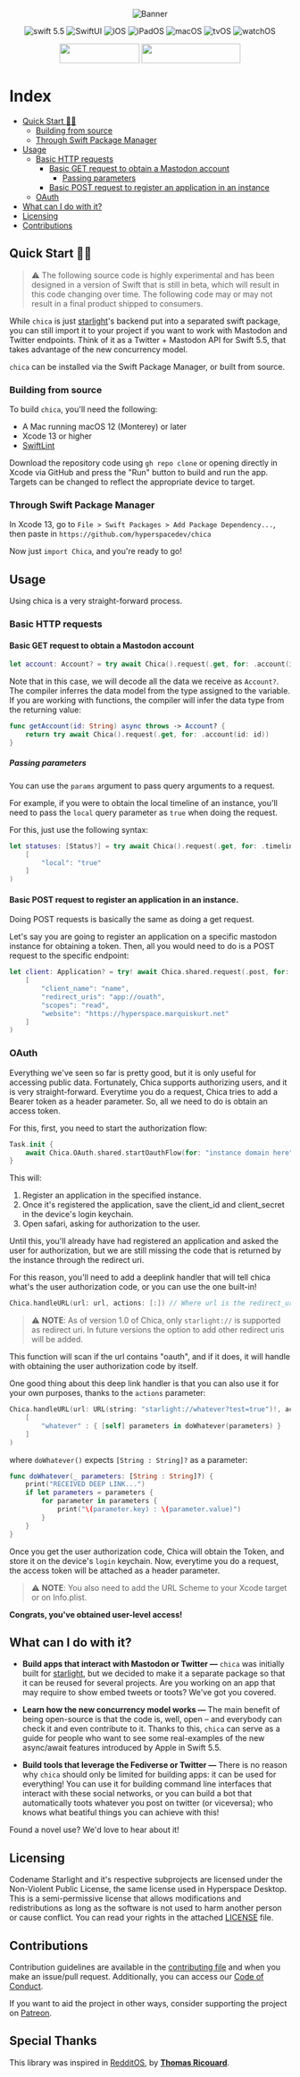 <div align="center">

![Banner](./Resources/banner.png)

![swift 5.5](https://img.shields.io/badge/swift-5.5-blue.svg)
![SwiftUI](https://img.shields.io/badge/-SwiftUI-blue.svg)
![iOS](https://img.shields.io/badge/os-iOS-green.svg)
![iPadOS](https://img.shields.io/badge/os-iPadOS-green.svg)
![macOS](https://img.shields.io/badge/os-macOS-green.svg)
![tvOS](https://img.shields.io/badge/os-tvOS-green.svg)
![watchOS](https://img.shields.io/badge/os-watchOS-green.svg)

<a href="https://github.com/hyperspacedev/starlight"><img src="./Resources/go-to-starlight.png" width="143" height="35"/></a> <a href="https://discord.gg/c69AXwk"><img src="./Resources/discord.png" width="177" height="35"/> </a>
    
</div>

# Index

<!-- Pages -->
[qsp]: #quick-start-%EF%B8%8F
[bfs]: #building-from-source
[spm]: #through-swift-package-manager
[usg]: #usage
[bhttpr]: #basic-http-requests
[bgr]: #basic-get-request-to-obtain-a-mastodon-account
[ppr]: #passing-parameters
[bpr]: #basic-post-request-to-register-an-application-in-an-instance
[oauth]: #oauth
[wcidwi]: #what-can-i-do-with-it
[licensing]: #licensing
[cntrbtn]: #contributions

<!-- Links -->
- [Quick Start 🏃‍♂️][qsp]
    - [Building from source][bfs]
    - [Through Swift Package Manager][spm]
- [Usage][usg]
    - [Basic HTTP requests][bhttpr]
        - [Basic GET request to obtain a Mastodon account][bgr]
            - [Passing parameters][ppr]
        - [Basic POST request to register an application in an instance][bpr]
    - [OAuth][oauth]
- [What can I do with it?][wcidwi]
- [Licensing][licensing]
- [Contributions][cntrbtn]

## Quick Start 🏃‍♂️

> :warning: The following source code is highly experimental and  has been designed in a version of Swift that is still in beta, which will result in this code changing over time. The following code may or may not result in a final product shipped to consumers.

While `chica` is just [starlight][starlight]'s backend put into a separated swift package, you can still import it to your project if you want to work with Mastodon and Twitter endpoints. Think of it as a Twitter + Mastodon API for Swift 5.5, that takes advantage of the new concurrency model.

`chica` can be installed via the Swift Package Manager, or built from source.

### Building from source

To build `chica`, you'll need the following:

- A Mac running macOS 12 (Monterey) or later
- Xcode 13 or higher
- [SwiftLint][sl]

Download the repository code using `gh repo clone` or opening directly in Xcode via GitHub and press the "Run" button to build and run the app. Targets can be changed to reflect the appropriate device to target.

### Through Swift Package Manager

In Xcode 13, go to `File > Swift Packages > Add Package Dependency...`, then paste in `https://github.com/hyperspacedev/chica`

Now just `import Chica`, and you're ready to go!

## Usage

Using chica is a very straight-forward process.

### Basic HTTP requests

#### Basic GET request to obtain a Mastodon account

```swift
let account: Account? = try await Chica().request(.get, for: .account(id: "account id here"))
```

Note that in this case, we will decode all the data we receive as `Account?`. The compiler inferres the data model from the type assigned to the variable. If you are working with functions, the compiler will infer the data type from the returning value:

```swift
func getAccount(id: String) async throws -> Account? {
    return try await Chica().request(.get, for: .account(id: id))
}
```

##### Passing parameters

You can use the `params` argument to pass query arguments to a request.

For example, if you were to obtain the local timeline of an instance, you'll need to pass the `local` query parameter as `true` when doing the request.

For this, just use the following syntax:
```swift
let statuses: [Status?] = try await Chica().request(.get, for: .timeline, params: 
    [
        "local": "true"
    ]
)
```

#### Basic POST request to register an application in an instance.

Doing POST requests is basically the same as doing a get request.

Let's say you are going to register an application on a specific mastodon instance for obtaining a token. Then, all you would need to do is a POST request to the specific endpoint:

```swift
let client: Application? = try! await Chica.shared.request(.post, for: .apps, params:
    [
        "client_name": "name",
        "redirect_uris": "app://ouath",
        "scopes": "read",
        "website": "https://hyperspace.marquiskurt.net"
    ]
)
```

### OAuth

Everything we've seen so far is pretty good, but it is only useful for accessing public data. Fortunately, Chica supports authorizing users, and it is very straight-forward. Everytime you do a request, Chica tries to add a Bearer token as a header parameter. So, all we need to do is obtain an access token.

For this, first, you need to start the authorization flow:

```swift
Task.init {
    await Chica.OAuth.shared.startOauthFlow(for: "instance domain here")
}
```

This will:

1. Register an application in the specified instance.
2. Once it's registered the application, save the client_id and client_secret in the device's login keychain.
3. Open safari, asking for authorization to the user.

Until this, you'll already have had registered an application and asked the user for authorization, but we are still missing the code that is returned by the instance through the redirect uri.

For this reason, you'll need to add a deeplink handler that will tell chica what's the user authorization code, or you can use the one built-in!

```swift
Chica.handleURL(url: url, actions: [:]) // Where url is the redirect_uri, with the data we need as the query parameters.
```

> ⚠️ **NOTE**: As of version 1.0 of Chica, only `starlight://` is supported as redirect uri. In future versions the option to add other redirect uris will be added.

This function will scan if the url contains "oauth", and if it does, it will handle with obtaining the user authorization code by itself.

One good thing about this deep link handler is that you can also use it for your own purposes, thanks to the `actions` parameter:

```swift
Chica.handleURL(url: URL(string: "starlight://whatever?test=true")!, actions:
    [
        "whatever" : { [self] parameters in doWhatever(parameters) }
    ]
)
```

where `doWhatever()` expects `[String : String]?` as a parameter:
```swift
func doWhatever(_ parameters: [String : String]?) {
    print("RECEIVED DEEP LINK...")
    if let parameters = parameters {
        for parameter in parameters {
            print("\(parameter.key) : \(parameter.value)")
        }
    }
}
```

Once you get the user authorization code, Chica will obtain the Token, and store it on the device's `login` keychain. Now, everytime you do a request, the access token will be attached as a header parameter.

> ⚠️ **NOTE**: You also need to add the URL Scheme to your Xcode target or on Info.plist.

**Congrats, you've obtained user-level access!**

## What can I do with it?

- **Build apps that interact with Mastodon or Twitter —** `chica` was initially built for [starlight][starlight], but we decided to make it a separate package so that it can be reused for several projects. Are you working on an app that may require to show embed tweets or toots? We've got you covered.

- **Learn how the new concurrency model works —** The main benefit of being open-source is that the code is, well, open – and everybody can check it and even contribute to it. Thanks to this, `chica` can serve as a guide for people who want to see some real-examples of the new async/await features introduced by Apple in Swift 5.5.

- **Build tools that leverage the Fediverse or Twitter —** There is no reason why `chica` should only be limited for building apps: it can be used for everything! You can use it for building command line interfaces that interact with these social networks, or you can build a bot that automatically toots whatever you post on twitter (or viceversa); who knows what beatiful things you can achieve with this!

Found a novel use? We'd love to hear about it!

## Licensing

Codename Starlight and it's respective subprojects are licensed under the Non-Violent Public License, the same license used in Hyperspace Desktop. This is a semi-permissive license that allows modifications and redistributions as long as the software is not used to harm another person or cause conflict. You can read your rights in the attached [LICENSE][license] file.

## Contributions

Contribution guidelines are available in the [contributing file][cf] and when you make an issue/pull request. Additionally, you can access our [Code of Conduct][coc].

If you want to aid the project in other ways, consider supporting the project on [Patreon](https://patreon.com/hyperspacedev).

## Special Thanks

This library was inspired in [RedditOS](https://github.com/Dimillian/RedditOS/tree/master/RedditOs), by [**Thomas Ricouard**](https://github.com/Dimillian).

<!-- Links -->
[starlight]: https://github.com/hyperspacedev/starlight
[sl]: https://github.com/realm/swiftlint
[ptrn]: https://patreon.com/hyperspacedev

<!-- Files -->
[license]: LICENSE.txt
[cf]: .github/contributing.md
[coc]: .github/CODE_OF_CONDUCT.md

